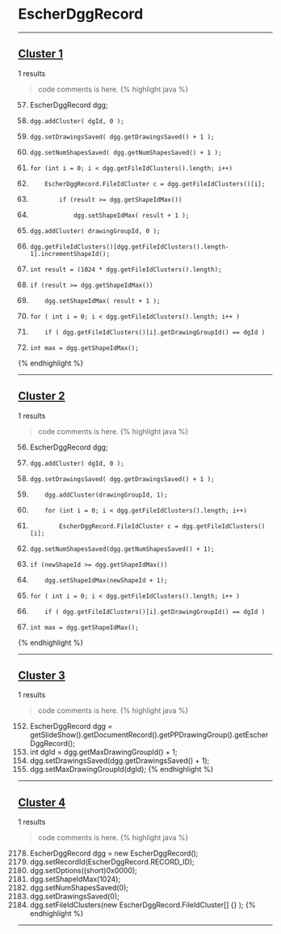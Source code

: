 # EscherDggRecord

***

## [Cluster 1](./1)
1 results
> code comments is here.
{% highlight java %}
57. EscherDggRecord dgg;
75.     dgg.addCluster( dgId, 0 );
76.     dgg.setDrawingsSaved( dgg.getDrawingsSaved() + 1 );
87.     dgg.setNumShapesSaved( dgg.getNumShapesSaved() + 1 );
90.     for (int i = 0; i < dgg.getFileIdClusters().length; i++)
92.         EscherDggRecord.FileIdCluster c = dgg.getFileIdClusters()[i];
100.             if (result >= dgg.getShapeIdMax())
101.                 dgg.setShapeIdMax( result + 1 );
107.     dgg.addCluster( drawingGroupId, 0 );
108.     dgg.getFileIdClusters()[dgg.getFileIdClusters().length-1].incrementShapeId();
111.     int result = (1024 * dgg.getFileIdClusters().length);
113.     if (result >= dgg.getShapeIdMax())
114.         dgg.setShapeIdMax( result + 1 );
134.     for ( int i = 0; i < dgg.getFileIdClusters().length; i++ )
136.         if ( dgg.getFileIdClusters()[i].getDrawingGroupId() == dgId )
144.     int max = dgg.getShapeIdMax();
{% endhighlight %}

***

## [Cluster 2](./2)
1 results
> code comments is here.
{% highlight java %}
56. EscherDggRecord dgg;
72.     dgg.addCluster( dgId, 0 );
73.     dgg.setDrawingsSaved( dgg.getDrawingsSaved() + 1 );
98.         dgg.addCluster(drawingGroupId, 1);
104.         for (int i = 0; i < dgg.getFileIdClusters().length; i++)
106.             EscherDggRecord.FileIdCluster c = dgg.getFileIdClusters()[i];
128.     dgg.setNumShapesSaved(dgg.getNumShapesSaved() + 1);
130.     if (newShapeId >= dgg.getShapeIdMax())
134.         dgg.setShapeIdMax(newShapeId + 1);
156.     for ( int i = 0; i < dgg.getFileIdClusters().length; i++ )
158.         if ( dgg.getFileIdClusters()[i].getDrawingGroupId() == dgId )
166.     int max = dgg.getShapeIdMax();
{% endhighlight %}

***

## [Cluster 3](./3)
1 results
> code comments is here.
{% highlight java %}
152. EscherDggRecord dgg = getSlideShow().getDocumentRecord().getPPDrawingGroup().getEscherDggRecord();
155. int dgId = dgg.getMaxDrawingGroupId() + 1;
157. dgg.setDrawingsSaved(dgg.getDrawingsSaved() + 1);
158. dgg.setMaxDrawingGroupId(dgId);
{% endhighlight %}

***

## [Cluster 4](./4)
1 results
> code comments is here.
{% highlight java %}
2178. EscherDggRecord dgg = new EscherDggRecord();
2184. dgg.setRecordId(EscherDggRecord.RECORD_ID);
2185. dgg.setOptions((short)0x0000);
2186. dgg.setShapeIdMax(1024);
2187. dgg.setNumShapesSaved(0);
2188. dgg.setDrawingsSaved(0);
2189. dgg.setFileIdClusters(new EscherDggRecord.FileIdCluster[] {} );
{% endhighlight %}

***

